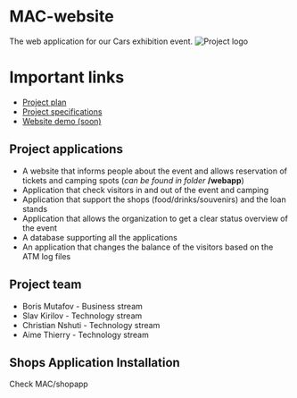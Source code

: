 # MAC-website
The web application for our Cars exhibition event.
![Project logo](https://i.imgur.com/tsE5hd7.png)

# Important links
- [Project plan](https://docs.google.com/document/d/1XhjYBlt6JnqJdXRzrma25c7pxNJoXv2DMj1eFfG6P38/edit#)
- [Project specifications](https://docs.google.com/document/d/10CVxsU1qPqAs7e8cIuJF5d7Vr24_Xm04xRPO0IsRdZQ/edit#heading=h.y4cld9tkykwj)
- [Website demo (soon)](https://github.com/Slavkata/MAC/)

## Project applications
- A website that informs people about the event and allows reservation of tickets and camping spots (*can be found in folder* **/webapp**)
- Application that check visitors in and out of the event and camping 
- Application that support the shops (food/drinks/souvenirs) and the loan stands 
- Application that allows the organization to get a clear status overview of the event 
- A database supporting all the applications 
- An application that changes the balance of the visitors based on the ATM log files

## Project team
- Boris Mutafov - Business stream
- Slav Kirilov - Technology stream
- Christian Nshuti - Technology stream
- Aime Thierry - Technology stream

## Shops Application Installation
Check MAC/shopapp

